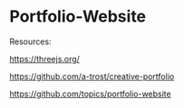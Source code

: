 # Portfolio-Website

Resources:

https://threejs.org/

https://github.com/a-trost/creative-portfolio

https://github.com/topics/portfolio-website
